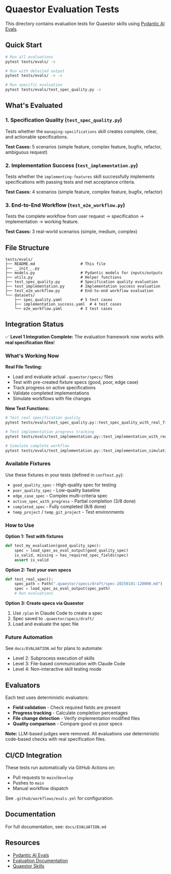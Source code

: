 # Quaestor Evaluation Tests

This directory contains evaluation tests for Quaestor skills using [Pydantic AI Evals](https://ai.pydantic.dev/evals/).

## Quick Start

```bash
# Run all evaluations
pytest tests/evals/ -v

# Run with detailed output
pytest tests/evals/ -v -s

# Run specific evaluation
pytest tests/evals/test_spec_quality.py -v
```

## What's Evaluated

### 1. Specification Quality (`test_spec_quality.py`)
Tests whether the `managing-specifications` skill creates complete, clear, and actionable specifications.

**Test Cases:** 5 scenarios (simple feature, complex feature, bugfix, refactor, ambiguous request)

### 2. Implementation Success (`test_implementation.py`)
Tests whether the `implementing-features` skill successfully implements specifications with passing tests and met acceptance criteria.

**Test Cases:** 4 scenarios (simple feature, complex feature, bugfix, refactor)

### 3. End-to-End Workflow (`test_e2e_workflow.py`)
Tests the complete workflow from user request → specification → implementation → working feature.

**Test Cases:** 3 real-world scenarios (simple, medium, complex)

## File Structure

```
tests/evals/
├── README.md                    # This file
├── __init__.py
├── models.py                    # Pydantic models for inputs/outputs
├── utils.py                     # Helper functions
├── test_spec_quality.py         # Specification quality evaluation
├── test_implementation.py       # Implementation success evaluation
├── test_e2e_workflow.py         # End-to-end workflow evaluation
└── datasets/
    ├── spec_quality.yaml        # 5 test cases
    ├── implementation_success.yaml  # 4 test cases
    └── e2e_workflow.yaml        # 3 test cases
```

## Integration Status

✅ **Level 1 Integration Complete:** The evaluation framework now works with **real specification files**!

### What's Working Now

**Real File Testing:**
- Load and evaluate actual `.quaestor/specs/` files
- Test with pre-created fixture specs (good, poor, edge case)
- Track progress on active specifications
- Validate completed implementations
- Simulate workflows with file changes

**New Test Functions:**
```bash
# Test real specification quality
pytest tests/evals/test_spec_quality.py::test_spec_quality_with_real_files -v -s

# Test implementation progress tracking
pytest tests/evals/test_implementation.py::test_implementation_with_real_spec -v -s

# Simulate complete workflow
pytest tests/evals/test_implementation.py::test_implementation_simulation -v -s
```

### Available Fixtures

Use these fixtures in your tests (defined in `conftest.py`):

- `good_quality_spec` - High-quality spec for testing
- `poor_quality_spec` - Low-quality baseline
- `edge_case_spec` - Complex multi-criteria spec
- `active_spec_with_progress` - Partial completion (3/8 done)
- `completed_spec` - Fully completed (8/8 done)
- `temp_project` / `temp_git_project` - Test environments

### How to Use

**Option 1: Test with fixtures**
```python
def test_my_evaluation(good_quality_spec):
    spec = load_spec_as_eval_output(good_quality_spec)
    is_valid, missing = has_required_spec_fields(spec)
    assert is_valid
```

**Option 2: Test your own specs**
```python
def test_real_spec():
    spec_path = Path(".quaestor/specs/draft/spec-20250101-120000.md")
    spec = load_spec_as_eval_output(spec_path)
    # Run evaluations
```

**Option 3: Create specs via Quaestor**
1. Use `/plan` in Claude Code to create a spec
2. Spec saved to `.quaestor/specs/draft/`
3. Load and evaluate the spec file

### Future Automation

See `docs/EVALUATION.md` for plans to automate:
- Level 2: Subprocess execution of skills
- Level 3: File-based communication with Claude Code
- Level 4: Non-interactive skill testing mode

## Evaluators

Each test uses deterministic evaluators:

- **Field validation** - Check required fields are present
- **Progress tracking** - Calculate completion percentages
- **File change detection** - Verify implementation modified files
- **Quality comparison** - Compare good vs poor specs

**Note:** LLM-based judges were removed. All evaluations use deterministic code-based checks with real specification files.

## CI/CD Integration

These tests run automatically via GitHub Actions on:
- Pull requests to `main`/`develop`
- Pushes to `main`
- Manual workflow dispatch

See `.github/workflows/evals.yml` for configuration.

## Documentation

For full documentation, see: `docs/EVALUATION.md`

## Resources

- [Pydantic AI Evals](https://ai.pydantic.dev/evals/)
- [Evaluation Documentation](../../docs/EVALUATION.md)
- [Quaestor Skills](../../src/quaestor/skills/)
